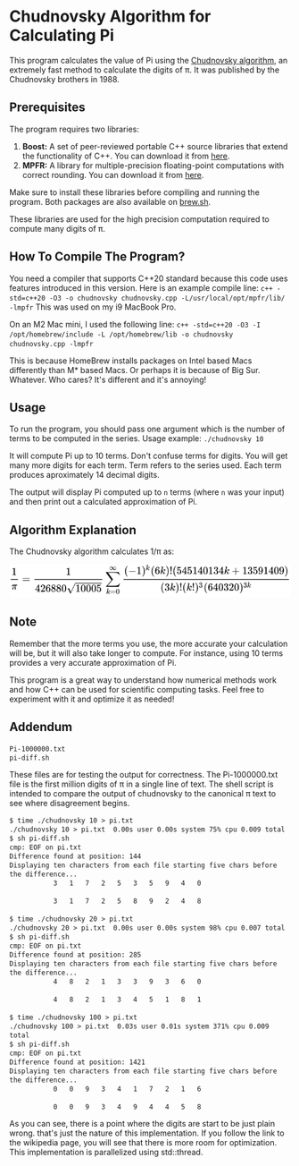 # Chudnovsky Algorithm for Calculating Pi

This program calculates the value of Pi using the [Chudnovsky algorithm](https://en.wikipedia.org/wiki/Chudnovsky_algorithm),
an extremely fast method to calculate the digits of π. It was published by the Chudnovsky brothers in 1988.

## Prerequisites

The program requires two libraries:

1. **Boost:** A set of peer-reviewed portable C++ source libraries that extend the functionality of C++. You can download it from [here](https://www.boost.org/users/download/). 
2. **MPFR:** A library for multiple-precision floating-point computations with correct rounding. You can download it from [here](http://www.mpfr.org/mpfr-current/#download).

Make sure to install these libraries before compiling and running the program. Both packages are also available on [brew.sh](https://brew.sh).

These libraries are used for the high precision computation required to compute many digits of π.

## How To Compile The Program?
You need a compiler that supports C++20 standard because this code uses features introduced in this version.
Here is an example compile line: `c++ -std=c++20 -O3 -o chudnovsky chudnovsky.cpp -L/usr/local/opt/mpfr/lib/ -lmpfr`
This was used on my i9 MacBook Pro.

On an M2 Mac mini, I used the following line: `c++ -std=c++20 -O3 -I /opt/homebrew/include -L /opt/homebrew/lib -o chudnovsky chudnovsky.cpp -lmpfr`

This is because HomeBrew installs packages on Intel based Macs differently than M* based Macs. Or perhaps it is because of
Big Sur. Whatever. Who cares? It's different and it's annoying!

## Usage
To run the program, you should pass one argument which is the number of terms to be computed in the series.
Usage example: `./chudnovsky 10` 

It will compute Pi up to 10 terms. Don't confuse terms for digits. You will get many more digits
for each term. Term refers to the series used. Each term produces aproximately 14 decimal digits.

The output will display Pi computed up to `n` terms (where `n` was your input) and then print out a calculated approximation of Pi.

## Algorithm Explanation
The Chudnovsky algorithm calculates 1/π as:

![12 Σ ((-1)^k * (6k)! * (545140134k + 13591409)) / ((3k)!(k!)^3 * (640320)^(3k+3/2))](https://github.com/Fudmottin/Chudnovsky/blob/main/chudnovsky.svg)

## Note

Remember that the more terms you use, the more accurate your calculation will be, but it will also take longer to compute. For instance, using 10 terms provides a very accurate approximation of Pi.

This program is a great way to understand how numerical methods work and how C++ can be used for scientific computing tasks. Feel free to experiment with it and optimize it as needed!

## Addendum

```
Pi-1000000.txt
pi-diff.sh
```

These files are for testing the output for correctness. The Pi-1000000.txt file is
the first million digits of π in a single line of text. The shell script is intended
to compare the output of chudnovsky to the canonical π text to see where disagreement
begins.

```
$ time ./chudnovsky 10 > pi.txt
./chudnovsky 10 > pi.txt  0.00s user 0.00s system 75% cpu 0.009 total
$ sh pi-diff.sh
cmp: EOF on pi.txt
Difference found at position: 144
Displaying ten characters from each file starting five chars before the difference...
           3   1   7   2   5   3   5   9   4   0

           3   1   7   2   5   8   9   2   4   8

$ time ./chudnovsky 20 > pi.txt
./chudnovsky 20 > pi.txt  0.00s user 0.00s system 98% cpu 0.007 total
$ sh pi-diff.sh
cmp: EOF on pi.txt
Difference found at position: 285
Displaying ten characters from each file starting five chars before the difference...
           4   8   2   1   3   3   9   3   6   0

           4   8   2   1   3   4   5   1   8   1

$ time ./chudnovsky 100 > pi.txt
./chudnovsky 100 > pi.txt  0.03s user 0.01s system 371% cpu 0.009 total
$ sh pi-diff.sh
cmp: EOF on pi.txt
Difference found at position: 1421
Displaying ten characters from each file starting five chars before the difference...
           0   0   9   3   4   1   7   2   1   6

           0   0   9   3   4   9   4   4   5   8
```

As you can see, there is a point where the digits are start to be just plain wrong.
that's just the nature of this implementation. If you follow the link to the wikipedia
page, you will see that there is more room for optimization. This implementation is
parallelized using std::thread.

